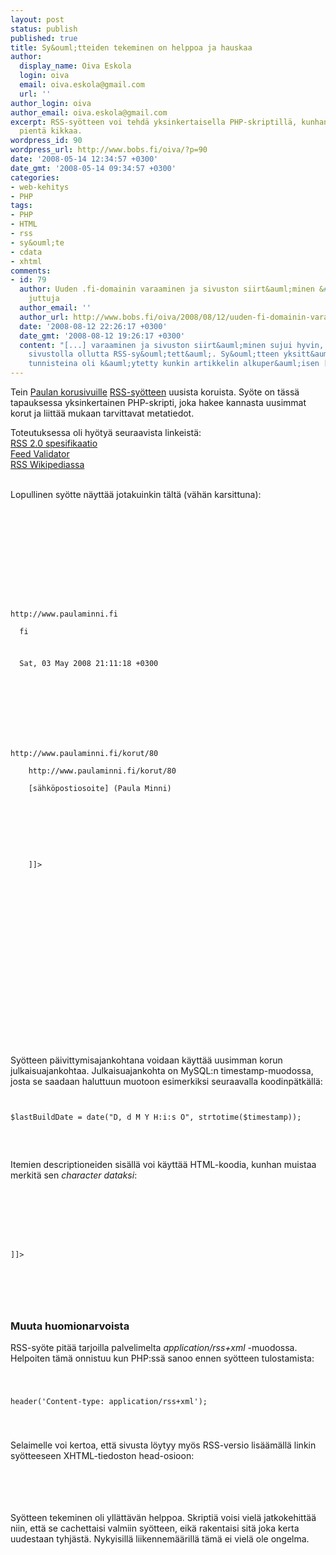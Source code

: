 ```yaml
---
layout: post
status: publish
published: true
title: Sy&ouml;tteiden tekeminen on helppoa ja hauskaa
author:
  display_name: Oiva Eskola
  login: oiva
  email: oiva.eskola@gmail.com
  url: ''
author_login: oiva
author_email: oiva.eskola@gmail.com
excerpt: RSS-syötteen voi tehdä yksinkertaisella PHP-skriptillä, kunhan muistaa pari
  pientä kikkaa.
wordpress_id: 90
wordpress_url: http://www.bobs.fi/oiva/?p=90
date: '2008-05-14 12:34:57 +0300'
date_gmt: '2008-05-14 09:34:57 +0300'
categories:
- web-kehitys
- PHP
tags:
- PHP
- HTML
- rss
- sy&ouml;te
- cdata
- xhtml
comments:
- id: 79
  author: Uuden .fi-domainin varaaminen ja sivuston siirt&auml;minen &#8212; Oivallisia
    juttuja
  author_email: ''
  author_url: http://www.bobs.fi/oiva/2008/08/12/uuden-fi-domainin-varaaminen-ja-sivuston-siirtaminen/
  date: '2008-08-12 22:26:17 +0300'
  date_gmt: '2008-08-12 19:26:17 +0300'
  content: "[...] varaaminen ja sivuston siirt&auml;minen sujui hyvin, lukuun ottamatta
    sivustolla ollutta RSS-sy&ouml;tett&auml;. Sy&ouml;tteen yksitt&auml;isten artikkelien
    tunnisteina oli k&auml;ytetty kunkin artikkelin alkuper&auml;isen [...]"
---
```

<p>Tein <a href="http://www.paulaminni.fi/" title="K&auml;sintehtyj&auml; koruja">Paulan korusivuille</a> <a href="http://www.jorkki.com/artikkelit/mika_rss_opas_aloittelijoille.php">RSS-sy&ouml;tteen</a> uusista koruista. Sy&ouml;te on t&auml;ss&auml; tapauksessa yksinkertainen PHP-skripti, joka hakee kannasta uusimmat korut ja liitt&auml;&auml; mukaan tarvittavat metatiedot.</p>
<p>Toteutuksessa oli hy&ouml;ty&auml; seuraavista linkeist&auml;:<br />
<a href="http://cyber.law.harvard.edu/rss/rss.html">RSS 2.0 spesifikaatio</a><br />
<a href="http://feedvalidator.org/">Feed Validator</a><br />
<a href="http://en.wikipedia.org/wiki/RSS_(file_format)">RSS Wikipediassa</a><br />
<a id="more"></a><a id="more-90"></a><br />
<p>Lopullinen sy&ouml;tte n&auml;ytt&auml;&auml; jotakuinkin t&auml;lt&auml; (v&auml;h&auml;n karsittuna):</p>
<pre>
<code><br />
<?xml version="1.0" encoding="UTF-8" ?><br />
<rss version="2.0" xmlns:atom="http://www.w3.org/2005/Atom"></p>
<p><channel><br />
  <title>Paulan korut</title></p>
<link>http://www.paulaminni.fi</link><br />
  <language>fi</language></p>
<p>  <lastBuildDate>Sat, 03 May 2008 21:11:18 +0300</lastBuildDate></p>
<p>  <item></p>
<p>    <title>3.5.2008</title></p>
<link>http://www.paulaminni.fi/korut/80</link><br />
    <guid>http://www.paulaminni.fi/korut/80</guid><br />
    <author>[s&auml;hk&ouml;postiosoite] (Paula Minni)</author></p>
<p>    <description><br />
    <![CDATA[<br />
        <img src="http://www.paulaminni.fi/kategoriat/Kaulakorut/_DSC0190.jpg" alt="" /><br />
    ]]><br />
    </description></p>
<p>  </item></p>
<p>  <atom:link href="http://www.paulaminni.fi/feed.php" rel="self" type="application/rss+xml" /></p>
<p></channel><br />
</rss></p>
<p></code><br />
</pre>
<p>Sy&ouml;tteen p&auml;ivittymisajankohtana voidaan k&auml;ytt&auml;&auml; uusimman korun julkaisuajankohtaa. Julkaisuajankohta on MySQL:n timestamp-muodossa, josta se saadaan haluttuun muotoon esimerkiksi seuraavalla koodinp&auml;tk&auml;ll&auml;:</p>
<pre>
<code><br />
$lastBuildDate = date("D, d M Y H:i:s O", strtotime($timestamp));<br />
</code><br />
</pre>
<p>Itemien descriptioneiden sis&auml;ll&auml; voi k&auml;ytt&auml;&auml; HTML-koodia, kunhan muistaa merkit&auml; sen <em>character dataksi</em>:
<pre><code><br />
<description><br />
<![CDATA[<br />
    <!-- html-koodit t&auml;h&auml;n --><br />
]]><br />
</description><br />
</code><br />
</pre>
<h3>Muuta huomionarvoista</h3>
RSS-sy&ouml;te pit&auml;&auml; tarjoilla palvelimelta <em>application/rss+xml</em> -muodossa. Helpoiten t&auml;m&auml; onnistuu kun PHP:ss&auml; sanoo ennen sy&ouml;tteen tulostamista:
<pre><code><br />
<p>header('Content-type: application/rss+xml');</p>
<p></code></pre>
Selaimelle voi kertoa, ett&auml; sivusta l&ouml;ytyy my&ouml;s RSS-versio lis&auml;&auml;m&auml;ll&auml; linkin sy&ouml;tteeseen XHTML-tiedoston head-osioon:
<pre><code></p>
<link rel="alternate" type="application/rss+xml" href="http://www.paulaminni.fi/feed.php" title="Tilaa sy&ouml;te" />
<p></code></pre>
<p>Sy&ouml;tteen tekeminen oli yll&auml;tt&auml;v&auml;n helppoa. Skripti&auml; voisi viel&auml; jatkokehitt&auml;&auml; niin, ett&auml; se cachettaisi valmiin sy&ouml;tteen, eik&auml; rakentaisi sit&auml; joka kerta uudestaan tyhj&auml;st&auml;. Nykyisill&auml; liikennem&auml;&auml;rill&auml; t&auml;m&auml; ei viel&auml; ole ongelma.</p>

